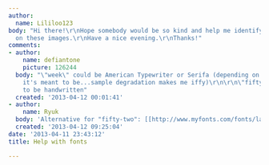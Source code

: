 ```yaml
---
author:
  name: Lililoo123
body: "Hi there!\r\nHope somebody would be so kind and help me identifying the fonts
  on these images.\r\nHave a nice evening.\r\nThanks!"
comments:
- author:
    name: defiantone
    picture: 126244
  body: "\"week\" could be American Typewriter or Serifa (depending on how roundish
    it's meant to be...sample degradation makes me iffy)\r\n\r\n\"fifty-two\" appears
    to be handwritten"
  created: '2013-04-12 00:01:41'
- author:
    name: Ryuk
  body: 'Alternative for "fifty-two": [[http://www.myfonts.com/fonts/la-goupil/insolente|Insolente]]'
  created: '2013-04-12 09:25:04'
date: '2013-04-11 23:43:12'
title: Help with fonts

---
```

